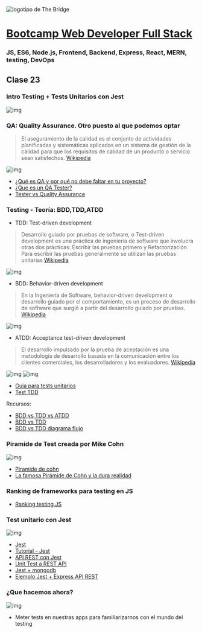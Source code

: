 ![logotipo de The Bridge](https://user-images.githubusercontent.com/27650532/77754601-e8365180-702b-11ea-8bed-5bc14a43f869.png  "logotipo de The Bridge")


# [Bootcamp Web Developer Full Stack](https://www.thebridge.tech/bootcamps/bootcamp-fullstack-developer/)
### JS, ES6, Node.js, Frontend, Backend, Express, React, MERN, testing, DevOps

## Clase 23

### Intro Testing + Tests Unitarios con Jest
![img](../../assets/back/clase23/unit_test_meme.jpg)

### QA:  Quality Assurance. Otro puesto al que podemos optar
> El aseguramiento de la calidad es el conjunto de actividades planificadas y sistemáticas aplicadas en un sistema de gestión de la calidad para que los requisitos de calidad de un producto o servicio sean satisfechos. [Wikipedia](https://es.wikipedia.org/wiki/Aseguramiento_de_la_calidad)

![img](../../assets/back/clase23/tester_meme.jpg)

- [¿Qué es QA y por qué no debe faltar en tu proyecto?](https://www.bbvaapimarket.com/es/mundo-api/que-es-qa-y-por-que-no-debe-faltar-en-tu-proyecto/)
- [¿Que es un QA Tester?](https://iwantic.com/que-es-un-qa-tester/)
- [Tester vs Quality Assurance](https://www.paradigmadigital.com/dev/tester-vs-quality-assurance/)


### Testing - Teoría: BDD,TDD,ATDD

- TDD: Test-driven development

> Desarrollo guiado por pruebas de software, o Test-driven development es una práctica de ingeniería de software que involucra otras dos prácticas: Escribir las pruebas primero y Refactorización. Para escribir las pruebas generalmente se utilizan las pruebas unitarias [Wikipedia](https://es.wikipedia.org/wiki/Desarrollo_guiado_por_pruebas)

![img](../../assets/back/clase23/tdd.png)

- BDD: Behavior-driven development

> En la Ingeniería de Software, behavior-driven development o desarrollo guiado por el comportamiento, es un proceso de desarrollo de software que surgió a partir del desarrollo guiado por pruebas.​​​[Wikipedia](https://es.wikipedia.org/wiki/Desarrollo_guiado_por_comportamiento)

![img](../../assets/back/clase23/bdd-tdd.png)

- ATDD: Acceptance test–driven development

> El desarrollo impulsado por la prueba de aceptación es una metodología de desarrollo basada en la comunicación entre los clientes comerciales, los desarrolladores y los evaluadores. [Wikipedia](https://en.wikipedia.org/wiki/Acceptance_test%E2%80%93driven_development)

![img](../../assets/back/clase23/atdd-tdd.jpeg)
![img](../../assets/back/clase23/atdd-tdd.png)

- [Guia para tests unitarios](https://github.com/mawrkus/js-unit-testing-guide)
- [Test TDD](https://en.wikipedia.org/wiki/Test-driven_development)

Recursos:
- [BDD vs TDD vs ATDD](https://joshldavis.com/2013/05/27/difference-between-tdd-and-bdd/)
- [BDD vs TDD](https://enmilocalfunciona.io/bdd-tdd-para-descubrir-el-diseno-de-tu-codigo/)
- [BDD vs TDD diagrama flujo](https://medium.com/@stevenpcurtis.sc/testing-differences-between-tdd-atdd-and-bdd-eeeeae862a2d)

### Piramide de Test creada por Mike Cohn
![img](../../assets/back/clase23/piramide_cohn.png)

- [Piramide de cohn](https://www.javiergarzas.com/2015/01/automatizacion-pruebas.html)
- [La famosa Pirámide de Cohn y la dura realidad](https://medium.com/@wc.testing.qa/la-famosa-pir%C3%A1mide-de-cohn-y-la-dura-realidad-e1250dfbe5f3)

### Ranking de frameworks para testing en JS
- [Ranking testing JS](https://www.lambdatest.com/blog/top-javascript-automation-testing-framework/)

### Test unitario con Jest
![img](../../assets/back/clase23/jest.png)
- [Jest](https://jestjs.io/)
- [Tutorial - Jest](https://flaviocopes.com/jest/)
- [API REST con Jest](https://medium.com/@pojotorshemi/integration-test-on-express-restful-apis-using-jest-and-supertest-4cf5d1414ab0)
- [Unit Test a REST API](https://www.testim.io/blog/unit-test-rest-api/)
- [Jest + mongodb](https://jestjs.io/docs/es-ES/mongodb)
- [Ejemplo Jest + Express API REST](https://zellwk.com/blog/endpoint-testing/)

### ¿Que hacemos ahora?

![img](../../assets/back/clase23/test_everywhere.jpg)
- Meter tests en nuestras apps para familiarizarnos con el mundo del testing












